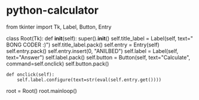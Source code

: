 # python-calculator
from tkinter import Tk, Label, Button, Entry


class Root(Tk):
    def __init__(self):
        super().__init__()
        self.title_label = Label(self, 
         text=" BONG CODER :)")
        self.title_label.pack()
        self.entry = Entry(self)
        self.entry.pack()
        self.entry.insert(0, "ANILBED")
        self.label = Label(self, text="Answer")
        self.label.pack()
        self.button = Button(self, text="Calculate", command=self.onclick)
        self.button.pack()

    def onclick(self):
        self.label.configure(text=str(eval(self.entry.get())))


root = Root()
root.mainloop()
